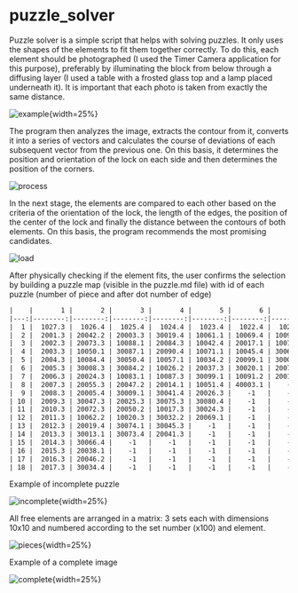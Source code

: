 # puzzle_solver

Puzzle solver is a simple script that helps with solving puzzles. It only uses the shapes of the elements to fit them together correctly. To do this, each element should be photographed (I used the Timer Camera application for this purpose), preferably by illuminating the block from below through a diffusing layer (I used a table with a frosted glass top and a lamp placed underneath it). It is important that each photo is taken from exactly the same distance.

![example](example/cornerBR/IMG_20250327_230157.jpg){width=25%}

The program then analyzes the image, extracts the contour from it, converts it into a series of vectors and calculates the course of deviations of each subsequent vector from the previous one. On this basis, it determines the position and orientation of the lock on each side and then determines the position of the corners.

![process](img/process.png)

In the next stage, the elements are compared to each other based on the criteria of the orientation of the lock, the length of the edges, the position of the center of the lock and finally the distance between the contours of both elements. On this basis, the program recommends the most promising candidates. 

![load](img/load.png)

After physically checking if the element fits, the user confirms the selection by building a puzzle map (visible in the puzzle.md file) with id of each puzzle (number of piece and after dot number of edge)

```txt
|    |       1 |       2 |       3 |       4 |       5 |       6 |       7 |       8 | 
|---:|--------:|--------:|--------:|--------:|--------:|--------:|--------:|--------:|-
|  1 |  1027.3 |  1026.4 |  1025.4 |  1024.4 |  1023.4 |  1022.4 |  1021.4 |  1020.4 | 
|  2 |  2001.3 | 20042.2 | 20003.3 | 30019.4 | 10061.1 | 10069.4 | 10097.3 | 30010.4 | 
|  3 |  2002.3 | 20073.3 | 10088.1 | 20084.3 | 10042.4 | 20017.1 | 10073.4 | 20002.1 | 
|  4 |  2003.3 | 10050.1 | 30087.1 | 20090.4 | 10071.1 | 10045.4 | 30064.1 | 10032.2 | 
|  5 |  2004.3 | 10084.4 | 30050.4 | 10057.1 | 10034.2 | 20099.1 | 30006.2 | 10055.1 | 
|  6 |  2005.3 | 30008.3 | 30084.2 | 10026.2 | 20037.3 | 30020.1 | 20079.2 |    -1   | 
|  7 |  2006.3 | 20024.3 | 10083.1 | 10087.3 | 30099.1 | 10091.2 | 20011.1 |    -1   | 
|  8 |  2007.3 | 20055.3 | 20047.2 | 20014.1 | 10051.4 | 40003.1 |    -1   |    -1   | 
|  9 |  2008.3 | 20005.4 | 30009.1 | 30041.4 | 20026.3 |    -1   |    -1   |    -1   | 
| 10 |  2009.3 | 30047.3 | 20025.3 | 30075.3 | 30080.4 |    -1   |    -1   |    -1   | 
| 11 |  2010.3 | 20072.3 | 20050.2 | 10017.3 | 30024.3 |    -1   |    -1   |    -1   | 
| 12 |  2011.3 | 10062.2 | 10020.3 | 30032.2 | 20069.1 |    -1   |    -1   |    -1   | 
| 13 |  2012.3 | 20019.4 | 30074.1 | 30045.3 |    -1   |    -1   |    -1   |    -1   | 
| 14 |  2013.3 | 30013.1 | 30073.4 | 20041.3 |    -1   |    -1   |    -1   |    -1   | 
| 15 |  2014.3 | 30066.4 |    -1   |    -1   |    -1   |    -1   |    -1   |    -1   | 
| 16 |  2015.3 | 20038.1 |    -1   |    -1   |    -1   |    -1   |    -1   |    -1   | 
| 17 |  2016.3 | 20046.2 |    -1   |    -1   |    -1   |    -1   |    -1   |    -1   | 
| 18 |  2017.3 | 30034.4 |    -1   |    -1   |    -1   |    -1   |    -1   |    -1   | 
```

Example of incomplete puzzle

![incomplete](img/incomplete.jpg){width=25%}

All free elements are arranged in a matrix: 3 sets each with dimensions 10x10 and numbered according to the set number (x100) and element.

![pieces](img/pieces.jpg){width=25%}

Example of a complete image

![complete](img/complete.jpg){width=25%}